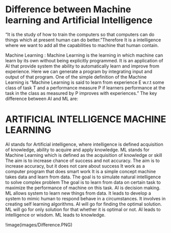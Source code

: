 # Difference between Machine learning and Artificial Intelligence

 “It is the study of how to train the computers so that computers can do things which at present human can do better.”Therefore It is a intelligence where we want to add all the capabilities to machine that human contain.

Machine Learning : Machine Learning is the learning in which machine can learn by its own without being explicitly programmed. It is an application of AI that provide system the ability to automatically learn and improve from experience. Here we can generate a program by integrating input and output of that program. One of the simple definition of the Machine Learning is “Machine Learning is said to learn from experience E w.r.t some class of task T and a performance measure P if learners performance at the task in the class as measured by P improves with experiences.”
The key difference between AI and ML are:


# ARTIFICIAL INTELLIGENCE	MACHINE LEARNING
AI stands for Artificial intelligence, where intelligence is defined acquisition of knowledge, ability to acquire and apply knowledge.	ML stands for Machine Learning which is defined as the acquisition of knowledge or skill
The aim is to increase chance of success and not accuracy.	The aim is to increase accuracy, but it does not care about success
It work as a computer program that does smart work	It is a simple concept machine takes data and learn from data.
The goal is to simulate natural intelligence to solve complex problem	The goal is to learn from data on certain task to maximize the performance of machine on this task.
AI is decision making.	ML allows system to learn new things from data.
It leads to develop a system to mimic human to respond behave in a circumstances.	It involves in creating self learning algorithms.
AI will go for finding the optimal solution.	ML will go for only solution for that whether it is optimal or not.
AI leads to intelligence or wisdom.	ML leads to knowledge.

!image(images/Difference.PNG)
